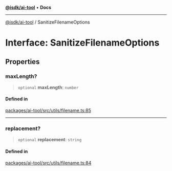 [**@isdk/ai-tool**](../README.md) • **Docs**

***

[@isdk/ai-tool](../globals.md) / SanitizeFilenameOptions

# Interface: SanitizeFilenameOptions

## Properties

### maxLength?

> `optional` **maxLength**: `number`

#### Defined in

[packages/ai-tool/src/utils/filename.ts:85](https://github.com/isdk/ai-tool.js/blob/b0813174e9b350ae47231f8e5f885150313123b0/src/utils/filename.ts#L85)

***

### replacement?

> `optional` **replacement**: `string`

#### Defined in

[packages/ai-tool/src/utils/filename.ts:84](https://github.com/isdk/ai-tool.js/blob/b0813174e9b350ae47231f8e5f885150313123b0/src/utils/filename.ts#L84)
